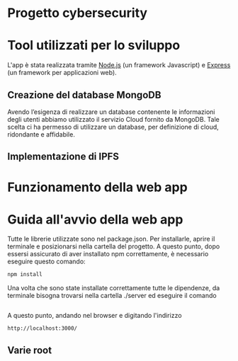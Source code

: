 # Progetto cybersecurity
# Tool utilizzati per lo sviluppo

L'app è stata realizzata tramite [Node.js](https://nodejs.org/it/) (un framework Javascript) e [Express](https://expressjs.com/it/) (un framework per applicazioni web).

## Creazione del database MongoDB

Avendo l’esigenza di realizzare un database contenente le informazioni degli utenti abbiamo utilizzato il servizio Cloud fornito da MongoDB.
Tale scelta ci ha permesso di utilizzare un database, per definizione di cloud, ridondante e affidabile.

## Implementazione di IPFS

# Funzionamento della web app

# Guida all'avvio della web app

Tutte le librerie utilizzate sono nel package.json. Per installarle, aprire il terminale e posizionarsi nella cartella del progetto. A questo punto, dopo essersi assicurato di aver installato npm correttamente, è necessario eseguire questo comando:

```bash
npm install 
```

Una volta che sono state installate correttamente tutte le dipendenze, da terminale bisogna trovarsi nella cartella ./server ed eseguire il comando 
```nodejs index.js
```
A questo punto, andando nel browser e digitando l'indirizzo 
```
http://localhost:3000/
```

## Varie root

